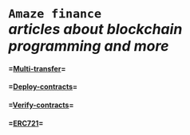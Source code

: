 `Amaze finance`                                 
*articles about blockchain programming and more*
============================================================

#### =[Multi-transfer](https://github.com/amaze-finance/Articles/tree/main/Multi-transfer)=

#### =[Deploy-contracts](https://github.com/amaze-finance/Articles/tree/main/Deploy-contracts)=

#### =[Verify-contracts](https://github.com/amaze-finance/Articles/tree/main/Verify-contracts)=

#### =[ERC721](https://github.com/amaze-finance/Articles/blob/main/ERC721.md)=

